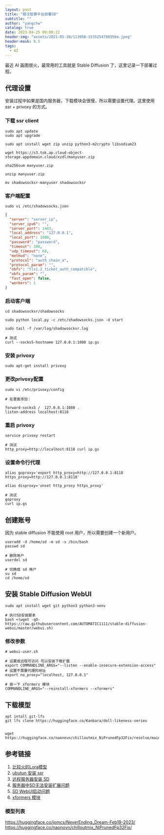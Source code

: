 ```yaml
---
layout: post
title: "银汉智算平台部署SD"
subtitle: ""
author: "yangchw"
catalog: true
date: 2023-04-25 09:08:22
header-img: "assets/2021-05-30/113958-153525479855be.jpeg"
header-mask: 0.5
tags:
  - AI
---
```


最近 AI 画图很火，最常用的工具就是 Stable Diffusion 了，这里记录一下部署过程。

## 代理设置

安装过程中如果是国内服务器，下载模块会很慢，所以需要设置代理。这里使用 ssr + privoxy 的方式。

### 下载 ssr client

```shell
sudo apt update  
sudo apt upgrade

sudo apt install wget zip unzip python3-m2crypto libsodium23

wget https://s3.tok.ap.cloud-object-storage.appdomain.cloud/xzdl/manyuser.zip

sha256sum manyuser.zip

unzip manyuser.zip

mv shadowsocksr-manyuser shadowsocksr
```

### 客户端配置

```shell
sudo vi /etc/shadowsocks.json
```

```json
{
  "server": "server_ip",
  "server_ipv6": "",
  "server_port": 1443,
  "local_address": "127.0.0.1",
  "local_port": 1080,
  "password": "password",
  "timeout": 300,
  "udp_timeout": 60,
  "method": "none",
  "protocol": "auth_chain_a",
  "protocol_param": "",
  "obfs": "tls1.2_ticket_auth_compatible",
  "obfs_param": "",
  "fast_open": false,
  "workers": 1
}
```

### 启动客户端

```shell
cd shadowsocksr/shadowsocks

sudo python local.py -c /etc/shadowsocks.json -d start

sudo tail -f /var/log/shadowsocksr.log

# 测试
curl --socks5-hostname 127.0.0.1:1080 ip.gs
```

### 安装 privoxy

```shell
sudo apt-get install privoxy
```

### 更改privoxy配置

```shell
sudo vi /etc/privoxy/config

# 在里面添加：

forward-socks5 /  127.0.0.1:1080 .
listen-address localhost:8118
```

### 重启 privoxy

```shell
service privoxy restart

# 测试
http_proxy=http://localhost:8118 curl ip.gs
```

### 设置命令行代理

```shell
alias goproxy='export http_proxy=http://127.0.0.1:8118 https_proxy=http://127.0.0.1:8118'

alias disproxy='unset http_proxy https_proxy'

# 测试
goproxy
curl ip.gs
```

## 创建账号

因为 stable diffusion 不能使用 root 用户，所以需要创建一个新用户。

```shell
useradd -d /home/sd -m sd -s /bin/bash
passwd sd

# 删除用户
userdel sd

# 切换成 sd 用户
su sd
cd /home/sd
```

## 安装  Stable Diffusion WebUI

```shell
sudo apt install wget git python3 python3-venv

# 执行SD安装脚本
bash <(wget -qO- https://raw.githubusercontent.com/AUTOMATIC1111/stable-diffusion-webui/master/webui.sh)
```

### 修改参数

```shell
# webui-user.sh

# 设置成远程可访问 可以安装下载扩展
export COMMANDLINE_ARGS="--listen --enable-insecure-extension-access"
# 设置不需要代理的地址
export no_proxy="localhost, 127.0.0.1"

# 装一下 xformers 模块
COMMANDLINE_ARGS="--reinstall-xformers --xformers"
```

## 下载模型

```shell
apt intall git-lfs
git lfs clone https://huggingface.co/Kanbara/doll-likeness-series


wget https://huggingface.co/naonovn/chilloutmix_NiPrunedFp32Fix/resolve/main/chilloutmix_NiPrunedFp32Fix.safetensors
```

## 参考链接

1. [比较火的Lora模型](https://huggingface.co/Kanbara/doll-likeness-series)
2. [ubutun 安装 ssr](https://arcdetri.github.io/shadowsocksr-ssr-on-ubuntu.html)
3. [远程服务器安装 SD](https://www.tempest.zone/archives/566)
4. [服务器中SD无法安装扩展问题](https://github.com/AUTOMATIC1111/stable-diffusion-webui/issues/7153)
5. [SD WebUI启动问题](https://github.com/microsoft/TaskMatrix/issues/250)
6. [xformers 模块](https://github.com/AUTOMATIC1111/stable-diffusion-webui/discussions/5303)

### 模型列表

https://huggingface.co/jomcs/NeverEnding_Dream-Feb19-2023/
https://huggingface.co/naonovn/chilloutmix_NiPrunedFp32Fix/